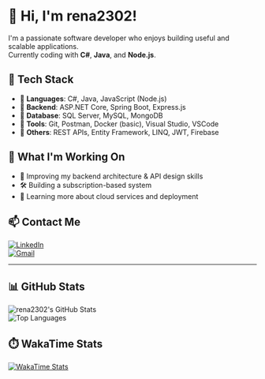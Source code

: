 # 👋 Hi, I'm rena2302!

I'm a passionate software developer who enjoys building useful and scalable applications.  
Currently coding with **C#**, **Java**, and **Node.js**.

## 🔧 Tech Stack

- 🔹 **Languages**: C#, Java, JavaScript (Node.js)
- 🔹 **Backend**: ASP.NET Core, Spring Boot, Express.js
- 🔹 **Database**: SQL Server, MySQL, MongoDB
- 🔹 **Tools**: Git, Postman, Docker (basic), Visual Studio, VSCode
- 🔹 **Others**: REST APIs, Entity Framework, LINQ, JWT, Firebase

## 🚀 What I'm Working On

- 🧠 Improving my backend architecture & API design skills  
- 🛠️ Building a subscription-based system  
- 🌱 Learning more about cloud services and deployment

## 📫 Contact Me

[![LinkedIn](https://img.shields.io/badge/LinkedIn-blue?style=for-the-badge&logo=linkedin)](https://www.linkedin.com/in/v%C5%A9-l%C3%AA-anh-kh%C3%B4i-0964a5310/)  
[![Gmail](https://img.shields.io/badge/Gmail-D14836?style=for-the-badge&logo=gmail&logoColor=white)](mailto:khovu2302@gmail.com)

---

## 📊 GitHub Stats

![rena2302's GitHub Stats](https://github-readme-stats.vercel.app/api?username=rena2302&show_icons=true&theme=github_dark&hide=contribs,prs)  
![Top Languages](https://github-readme-stats.vercel.app/api/top-langs/?username=rena2302&layout=compact&theme=github_dark)


## ⏱️ WakaTime Stats

[![WakaTime Stats](https://github-readme-stats.vercel.app/api/wakatime?username=rena2302&theme=github_dark)](https://wakatime.com/@rena2302)
